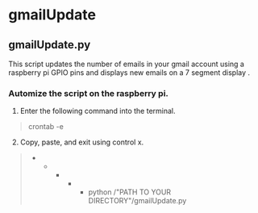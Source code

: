 # gmailUpdate


## gmailUpdate.py
This script updates the number of emails in your gmail account using a raspberry pi GPIO pins and displays new emails on a 7 segment display .


### Automize the script on the raspberry pi.

1. Enter the following command into the terminal.
  > crontab -e
  
2. Copy, paste, and exit using control x.
  > * * * * * python /"PATH TO YOUR DIRECTORY"/gmailUpdate.py
  
  
